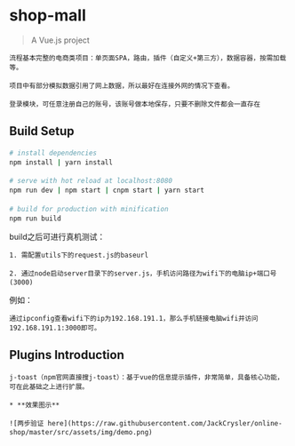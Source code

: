 # shop-mall

> A Vue.js project

    流程基本完整的电商类项目：单页面SPA，路由，插件（自定义+第三方），数据容器，按需加载等。

    项目中有部分模拟数据引用了网上数据，所以最好在连接外网的情况下查看。

    登录模块，可任意注册自己的账号，该账号做本地保存，只要不删除文件都会一直存在

## Build Setup

``` bash
# install dependencies
npm install | yarn install

# serve with hot reload at localhost:8080
npm run dev | npm start | cnpm start | yarn start

# build for production with minification
npm run build

```

build之后可进行真机测试：

    1. 需配置utils下的request.js的baseurl

    2. 通过node启动server目录下的server.js，手机访问路径为wifi下的电脑ip+端口号(3000)

例如：

    通过ipconfig查看wifi下的ip为192.168.191.1，那么手机链接电脑wifi并访问192.168.191.1:3000即可。

## Plugins Introduction

    j-toast（npm官网直接搜j-toast）：基于vue的信息提示插件，非常简单，具备核心功能，可在此基础之上进行扩展。

    * **效果图示**

    ![两步验证 here](https://raw.githubusercontent.com/JackCrysler/online-shop/master/src/assets/img/demo.png)
